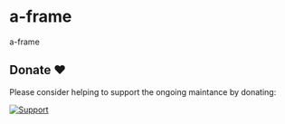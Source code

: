 # a-frame
a-frame

## Donate :heart:

Please consider helping to support the ongoing maintance by donating:

[![Support](https://img.shields.io/badge/Donate-PayPal-green.svg)](https://www.paypal.me/siebenmeister)

